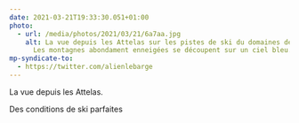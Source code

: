 ```yaml
---
date: 2021-03-21T19:33:30.051+01:00
photo:
  - url: /media/photos/2021/03/21/6a7aa.jpg
    alt: La vue depuis les Attelas sur les pistes de ski du domaines des 4 vallées.
      Les montagnes abondament enneigées se découpent sur un ciel bleu.
mp-syndicate-to:
  - https://twitter.com/alienlebarge
---
```

La vue depuis les Attelas.

Des conditions de ski parfaites
